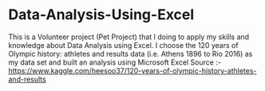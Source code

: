 # Data-Analysis-Using-Excel
This is a Volunteer project (Pet Project) that I doing to apply my skills and knowledge about Data Analysis using Excel. I choose the 120 years of Olympic history: athletes and results data (i.e. Athens 1896 to Rio 2016) as my data set and built an analysis using Microsoft Excel
Source :- https://www.kaggle.com/heesoo37/120-years-of-olympic-history-athletes-and-results
